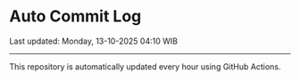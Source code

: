 # Auto Commit Log

Last updated: Monday, 13-10-2025 04:10 WIB

---

This repository is automatically updated every hour using GitHub Actions.
